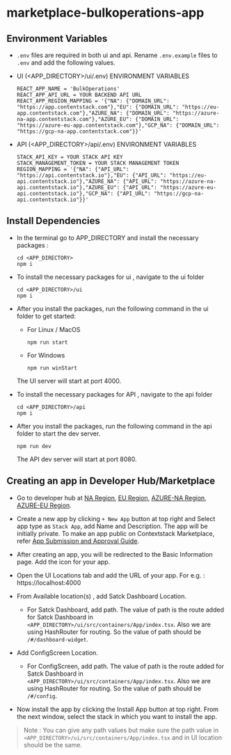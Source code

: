# marketplace-bulkoperations-app

## Environment Variables

-   `.env` files are required in both ui and api. Rename `.env.example` files to `.env` and add the following values.

-   UI (<APP_DIRECTORY>/ui/.env) ENVIRONMENT VARIABLES 

    ```
    REACT_APP_NAME = 'BulkOperations'
    REACT_APP_API_URL = YOUR BACKEND API URL
    REACT_APP_REGION_MAPPING = '{"NA": {"DOMAIN_URL": "https://app.contentstack.com"},"EU": {"DOMAIN_URL": "https://eu-app.contentstack.com"},"AZURE_NA": {"DOMAIN_URL": "https://azure-na-app.contentstack.com"},"AZURE_EU": {"DOMAIN_URL": "https://azure-eu-app.contentstack.com"},"GCP_NA": {"DOMAIN_URL": "https://gcp-na-app.contentstack.com"}}'
    ```

- API (<APP_DIRECTORY>/api/.env) ENVIRONMENT VARIABLES 

    ```
    STACK_API_KEY = YOUR STACK API KEY
    STACK_MANAGEMENT_TOKEN = YOUR STACK MANAGEMENT TOKEN
    REGION_MAPPING = '{"NA": {"API_URL": "https://api.contentstack.io"},"EU": {"API_URL": "https://eu-api.contentstack.io"},"AZURE_NA": {"API_URL": "https://azure-na-api.contentstack.io"},"AZURE_EU": {"API_URL": "https://azure-eu-api.contentstack.io"},"GCP_NA": {"API_URL": "https://gcp-na-api.contentstack.io"}}'
    ```

## Install Dependencies

-   In the terminal go to APP_DIRECTORY and install the necessary packages :

    ```
    cd <APP_DIRECTORY>
    npm i
    ```

-   To install the necessary packages for ui , navigate to the ui folder
    
    ```
    cd <APP_DIRECTORY>/ui
    npm i
    ```

-   After you install the packages, run the following command in the ui folder to get started:

    - For Linux / MacOS
      
      ```
      npm run start
      ```

    - For Windows
      
      ```
      npm run winStart
      ```

    The UI server will start at port 4000.

-   To install the necessary packages for API , navigate to the api folder

    ```
    cd <APP_DIRECTORY>/api
    npm i
    ```

-   After you install the packages, run the following command in the api folder to start the dev server.

    ```
    npm run dev
    ```

    The API dev server will start at port 8080.

## Creating an app in Developer Hub/Marketplace

-   Go to developer hub at [NA Region](https://app.contentstack.com/#!/developerhub), [EU Region](https://eu-app.contentstack.com/#!/developerhub), [AZURE-NA Region](https://azure-na-app.contentstack.com/#!/developerhub), [AZURE-EU Region](https://azure-eu-app.contentstack.com/#!/developerhub).

-   Create a new app by clicking `+ New App` button at top right and Select app type as `Stack App`, add Name and Description. The app will be initially private. To make an app public on Contextstack Marketplace, refer [App Submission and Approval Guide](https://www.contentstack.com/docs/developers/marketplace-platform-guides/app-submission-and-approval-guide).

-   After creating an app, you will be redirected to the Basic Information page. Add the icon for your app.

-   Open the UI Locations tab and add the URL of your app.
    For e.g. : https://localhost:4000

-   From Available location(s) , add Satck Dashboard Location.

    -   For Satck Dashboard, add path. The value of path is the route added for Satck Dashboard in `<APP_DIRECTORY>/ui/src/containers/App/index.tsx`. Also we are using HashRouter for routing. So the value of path should be `/#/dashboard-widget`.

-   Add ConfigScreen Location.

    -   For ConfigScreen, add path. The value of path is the route added for Satck Dashboard in `<APP_DIRECTORY>/ui/src/containers/App/index.tsx`. Also we are using HashRouter for routing. So the value of path should be `/#/config`.

-   Now install the app by clicking the Install App button at top right. From the next window, select the stack in which you want to install the app.

> Note : You can give any path values but make sure the path value in `<APP_DIRECTORY>/ui/src/containers/App/index.tsx` and in UI location should be the same.

